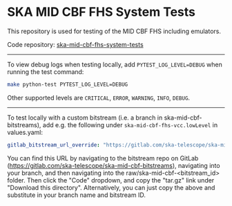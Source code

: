 # SKA MID CBF FHS System Tests

This repository is used for testing of the MID CBF FHS including emulators.

Code repository: [ska-mid-cbf-fhs-system-tests](https://gitlab.com/ska-telescope/ska-mid-cbf-fhs-system-tests)

---

To view debug logs when testing locally, add `PYTEST_LOG_LEVEL=DEBUG` when running the test command:
```bash
make python-test PYTEST_LOG_LEVEL=DEBUG
```
Other supported levels are `CRITICAL`, `ERROR`, `WARNING`, `INFO`, `DEBUG`.

---

To test locally with a custom bitstream (i.e. a branch in ska-mid-cbf-bitstreams), add e.g. the following under `ska-mid-cbf-fhs-vcc.lowLevel` in values.yaml:
```yaml
gitlab_bitstream_url_override: "https://gitlab.com/ska-telescope/ska-mid-cbf-bitstreams/-/archive/cip-2957/ska-mid-cbf-bitstreams-cip-2957.tar.gz?path=raw/ska-mid-cbf-agilex-vcc"
```

You can find this URL by navigating to the bitstream repo on GitLab (https://gitlab.com/ska-telescope/ska-mid-cbf-bitstreams), navigating into your branch, and then navigating into the raw/ska-mid-cbf-<bitstream_id> folder. Then click the "Code" dropdown, and copy the "tar.gz" link under "Download this directory". Alternatively, you can just copy the above and substitute in your branch name and bitstream ID.
